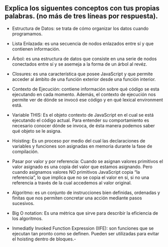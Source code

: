## Explica los siguentes conceptos con tus propias palabras. (no más de tres líneas por respuesta).

* Estructura de Datos: se trata de cómo organizar los datos cuando programamos.

* Lista Enlazada: es una secuencia de nodos enlazados entre sí y que contienen información.

* Árbol: es una estructura de datos que consiste en una serie de nodos conectados entre sí y se asemeja a la forma de un árbol al revéz.

* Closures: es una característica que posee JavaScript y que permite acceder al ámbito de una función exterior desde una función interior.

* Contexto de Ejecución: contiene información sobre qué código se esta ejecutando en cada momento. Además, el contexto de ejecución nos permite ver de dónde se invocó ese código y en qué lexical environment está.

* Variable THIS: Es el objeto contexto de JavaScript en el cual se está ejecutando el código actual. Para entender su comportamiento es necesario conocer dónde se invoca, de ésta manera podemos saber qué objeto se le asigna.

* Hoisting: Es un proceso por medio del cual las declaraciones de variables y funciones son asignadas en memoria durante la fase de compilación.

* Pasar por valor y por referencia: Cuando se asignan valores primitivos el valor asignado es una copia del valor que estamos asignando. Pero cuando asignamos valores NO primitivos JavaScript copia “la referencia”, lo que implica que no se copia el valor en sí, si no una referencia a través de la cual accedemos al valor original.

* Algoritmo: es un conjunto de instrucciones bien definidas, ordenadas y finitas que nos permiten concretar una acción mediante pasos sucesivos.

* Big O notation: Es una métrica que sirve para describir la eficiencia de los algoritmos.

* Inmediatly Invoked Function Expression (IIFE): son funciones que se ejecutan tan pronto como se definen. Pueden ser utilizadas para evitar el hoisting dentro de bloques.-
